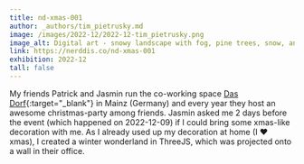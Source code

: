 ```yaml
---
title: nd-xmas-001
author: _authors/tim_pietrusky.md
image: /images/2022-12/2022-12-tim_pietrusky.png
image_alt: Digital art - snowy landscape with fog, pine trees, snow, and wrapped gifts
link: https://nerddis.co/nd-xmas-001
exhibition: 2022-12
tall: false 
---
```


My friends Patrick and Jasmin run the co-working space [Das Dorf](https://dasdorf.online/){:target="_blank"} in Mainz (Germany) and every year they host an awesome christmas-party among friends. Jasmin asked me 2 days before the event (which happened on 2022-12-09) if I could bring some xmas-like decoration with me. As I already used up my decoration at home (I ❤️ xmas), I created a winter wonderland in ThreeJS, which was projected onto a wall in their office.
